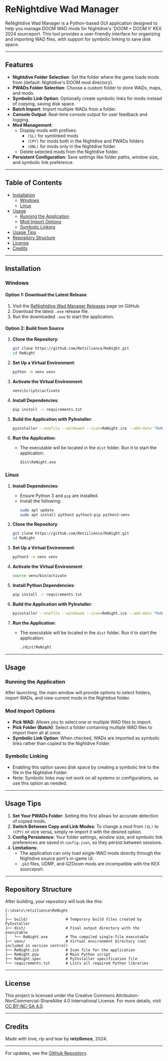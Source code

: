 # ReNightdive Wad Manager

ReNightdive Wad Manager is a Python-based GUI application designed to help you manage DOOM WAD mods for Nightdive's 'DOOM + DOOM II' KEX 2024 sourceport. This tool provides a user-friendly interface for organizing and importing WAD files, with support for symbolic linking to save disk space.

---

## Features

- **Nightdive Folder Selection**: Set the folder where the game loads mods from (default: Nightdive's DOOM mod directory).
- **PWADs Folder Selection**: Choose a custom folder to store WADs, maps, and mods.
- **Symbolic Link Option**: Optionally create symbolic links for mods instead of copying, saving disk space.
- **Batch Import**: Import multiple WADs from a folder.
- **Console Output**: Real-time console output for user feedback and logging.
- **Mod Management**:
  - Display mods with prefixes:
    - `(SL)` for symlinked mods
    - `(CPY)` for mods both in the Nightdive and PWADs folders
    - `(ONL)` for mods only in the Nightdive folder.
  - Delete selected mods from the Nightdive folder.
- **Persistent Configuration**: Save settings like folder paths, window size, and symbolic link preference.

---

## Table of Contents
- [Installation](#installation)
  - [Windows](#windows)
  - [Linux](#linux)
- [Usage](#usage)
  - [Running the Application](#running-the-application)
  - [Mod Import Options](#mod-import-options)
  - [Symbolic Linking](#symbolic-linking)
- [Usage Tips](#usage-tips)
- [Repository Structure](#repository-structure)
- [License](#license)
- [Credits](#credits)

---

## Installation

### Windows

#### Option 1: Download the Latest Release

1. Visit the [ReNightdive Wad Manager Releases](https://github.com/Retzilience/ReNight/releases) page on GitHub.
2. Download the latest `.exe` release file.
3. Run the downloaded `.exe` to start the application.

#### Option 2: Build from Source

1. **Clone the Repository**:
    ```bash
    git clone https://github.com/Retzilience/ReNight.git
    cd ReNight
    ```

2. **Set Up a Virtual Environment**:
    ```bash
    python -m venv venv
    ```

3. **Activate the Virtual Environment**:
   ```bash
   venv\Scripts\activate
   ```

4. **Install Dependencies**:
    ```bash
    pip install -r requirements.txt
    ```

5. **Build the Application with PyInstaller**:
    ```bash
    pyinstaller --onefile --windowed --icon=ReNight.ico --add-data "ReNight.ico;." ReNight.pyw
    ```

6. **Run the Application**:
   - The executable will be located in the `dist` folder. Run it to start the application:
     ```bash
     dist\ReNight.exe
     ```

### Linux

1. **Install Dependencies**:
   - Ensure Python 3 and `pip` are installed.
   - Install the following:
     ```bash
     sudo apt update
     sudo apt install python3 python3-pip python3-venv
     ```

2. **Clone the Repository**:
    ```bash
    git clone https://github.com/Retzilience/ReNight.git
    cd ReNight
    ```

3. **Set Up a Virtual Environment**:
    ```bash
    python3 -m venv venv
    ```

4. **Activate the Virtual Environment**:
    ```bash
    source venv/bin/activate
    ```

5. **Install Python Dependencies**:
    ```bash
    pip install -r requirements.txt
    ```

6. **Build the Application with PyInstaller**:
    ```bash
    pyinstaller --onefile --windowed --icon=ReNight.ico --add-data "ReNight.ico:." ReNight.pyw
    ```

7. **Run the Application**:
   - The executable will be located in the `dist` folder. Run it to start the application:
     ```bash
     ./dist/ReNight
     ```

---

## Usage

### Running the Application

After launching, the main window will provide options to select folders, import WADs, and view current mods in the Nightdive folder.

### Mod Import Options

- **Pick WAD**: Allows you to select one or multiple WAD files to import.
- **Pick Folder (Batch)**: Select a folder containing multiple WAD files to import them all at once.
- **Symbolic Link Option**: When checked, WADs are imported as symbolic links rather than copied to the Nightdive Folder.

### Symbolic Linking

- Enabling this option saves disk space by creating a symbolic link to the file in the Nightdive Folder.
- Note: Symbolic links may not work on all systems or configurations, so use this option as needed.

---

## Usage Tips

1. **Set Your PWADs Folder**: Setting this first allows for accurate detection of copied mods.
2. **Switch Between Copy and Link Modes**: To change a mod from `(SL)` to `(CPY)` or vice versa, simply re-import it with the desired option.
3. **Config Persistence**: Your folder settings, window size, and symbolic link preferences are saved in `config.json`, so they persist between sessions.
4. **Limitations**:
   - The application can only load single-WAD mods directly through the Nightdive source port's in-game UI.
   - `.pk3` files, UDMF, and GZDoom mods are incompatible with the KEX sourceport.

---

## Repository Structure

After building, your repository will look like this:

```
C:\Users\retzilience\ReNight
│
├── build/                 # Temporary build files created by PyInstaller
├── dist/                  # Final output directory with the executable
│   └── ReNight.exe        # The compiled single-file executable
├── venv/                  # Virtual environment directory (not included in version control)
├── ReNight.ico            # Icon file for the application
├── ReNight.pyw            # Main Python script
├── ReNight.spec           # PyInstaller specification file
└── requirements.txt       # Lists all required Python libraries
```

---

## License

This project is licensed under the Creative Commons Attribution-NonCommercial-ShareAlike 4.0 International License. For more details, visit [CC BY-NC-SA 4.0](http://creativecommons.org/licenses/by-nc-sa/4.0/).

---

## Credits

Made with love, rip and tear by **retzilience**, 2024.

---

For updates, see the [GitHub Repository](https://github.com/Retzilience/ReNight).
